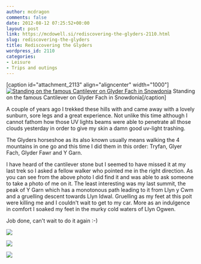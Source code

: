 ```yaml
---
author: mcdragon
comments: false
date: 2012-08-12 07:25:52+00:00
layout: post
link: https://mcdowell.si/rediscovering-the-glyders-2110.html
slug: rediscovering-the-glyders
title: Rediscovering the Glyders
wordpress_id: 2110
categories:
- Leisure
- Trips and outings
---
```


[caption id="attachment_2113" align="aligncenter" width="1000"][![Standing on the famous Cantilever on Glyder Fach in Snowdonia](https://mcdowell.si/wp-content/uploads/2012/08/Martin-Cantilever_Glyder_Fach-1.jpg)](https://mcdowell.si/wp-content/uploads/2012/08/Martin-Cantilever_Glyder_Fach.jpg) Standing on the famous Cantilever on Glyder Fach in Snowdonia[/caption]

A couple of years ago I trekked these hills with and came away with a lovely sunburn, sore legs and a great experience. Not unlike this time although I cannot fathom how those UV lights beams were able to penetrate all those clouds yesterday in order to give my skin a damn good uv-light trashing.

The Glyders horseshoe as its also known usually means walking the 4 mountains in one go and this time I did them in this order: Tryfan, Glyer Fach, Glyder Fawr and Y Garn.

I have heard of the cantilever stone but I seemed to have missed it at my last trek so I asked a fellow walker who pointed me in the right direction. As you can see from the above photo I did find it and was able to ask someone to take a photo of me on it. The least interesting was my last summit, the peak of Y Garn which has a monotonous path leading to it from Llyn y Cwm and a gruelling descent towards Llyn Idwal. Gruelling as my feet at this poit were killing me and I couldn't wait to get to my car. More as an indulgence in comfort I soaked my feet in the murky cold waters of Llyn Ogwen.

Job done, can't wait to do it again :-)

![](https://mcdowell.si/wp-content/uploads/2012/08/wpid-2012-08-11-13.57.53-1.jpg)

![](https://mcdowell.si/wp-content/uploads/2012/08/wpid-2012-08-11-13.24.02-1.jpg)

![](https://mcdowell.si/wp-content/uploads/2012/08/wpid-2012-08-11-11.28.31-1.jpg)
